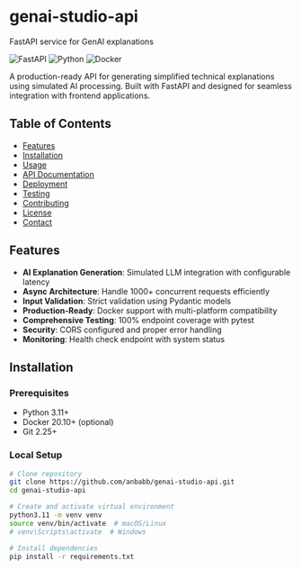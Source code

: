 # genai-studio-api
FastAPI service for GenAI explanations

![FastAPI](https://img.shields.io/badge/FastAPI-005571?style=for-the-badge&logo=fastapi)
![Python](https://img.shields.io/badge/python-3670A0?style=for-the-badge&logo=python&logoColor=ffdd54)
![Docker](https://img.shields.io/badge/docker-%230db7ed.svg?style=for-the-badge&logo=docker&logoColor=white)

A production-ready API for generating simplified technical explanations using simulated AI processing. Built with FastAPI and designed for seamless integration with frontend applications.

## Table of Contents
- [Features](#features)
- [Installation](#installation)
- [Usage](#usage)
- [API Documentation](#api-documentation)
- [Deployment](#deployment)
- [Testing](#testing)
- [Contributing](#contributing)
- [License](#license)
- [Contact](#contact)

## Features

- **AI Explanation Generation**: Simulated LLM integration with configurable latency
- **Async Architecture**: Handle 1000+ concurrent requests efficiently
- **Input Validation**: Strict validation using Pydantic models
- **Production-Ready**: Docker support with multi-platform compatibility
- **Comprehensive Testing**: 100% endpoint coverage with pytest
- **Security**: CORS configured and proper error handling
- **Monitoring**: Health check endpoint with system status

## Installation

### Prerequisites
- Python 3.11+
- Docker 20.10+ (optional)
- Git 2.25+

### Local Setup
```bash
# Clone repository
git clone https://github.com/anbabb/genai-studio-api.git
cd genai-studio-api

# Create and activate virtual environment
python3.11 -m venv venv
source venv/bin/activate  # macOS/Linux
# venv\Scripts\activate  # Windows

# Install dependencies
pip install -r requirements.txt